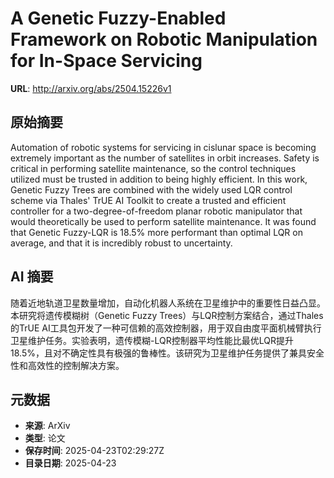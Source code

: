 # A Genetic Fuzzy-Enabled Framework on Robotic Manipulation for In-Space Servicing

**URL**: http://arxiv.org/abs/2504.15226v1

## 原始摘要

Automation of robotic systems for servicing in cislunar space is becoming
extremely important as the number of satellites in orbit increases. Safety is
critical in performing satellite maintenance, so the control techniques
utilized must be trusted in addition to being highly efficient. In this work,
Genetic Fuzzy Trees are combined with the widely used LQR control scheme via
Thales' TrUE AI Toolkit to create a trusted and efficient controller for a
two-degree-of-freedom planar robotic manipulator that would theoretically be
used to perform satellite maintenance. It was found that Genetic Fuzzy-LQR is
18.5% more performant than optimal LQR on average, and that it is incredibly
robust to uncertainty.


## AI 摘要

随着近地轨道卫星数量增加，自动化机器人系统在卫星维护中的重要性日益凸显。本研究将遗传模糊树（Genetic Fuzzy Trees）与LQR控制方案结合，通过Thales的TrUE AI工具包开发了一种可信赖的高效控制器，用于双自由度平面机械臂执行卫星维护任务。实验表明，遗传模糊-LQR控制器平均性能比最优LQR提升18.5%，且对不确定性具有极强的鲁棒性。该研究为卫星维护任务提供了兼具安全性和高效性的控制解决方案。

## 元数据

- **来源**: ArXiv
- **类型**: 论文
- **保存时间**: 2025-04-23T02:29:27Z
- **目录日期**: 2025-04-23

